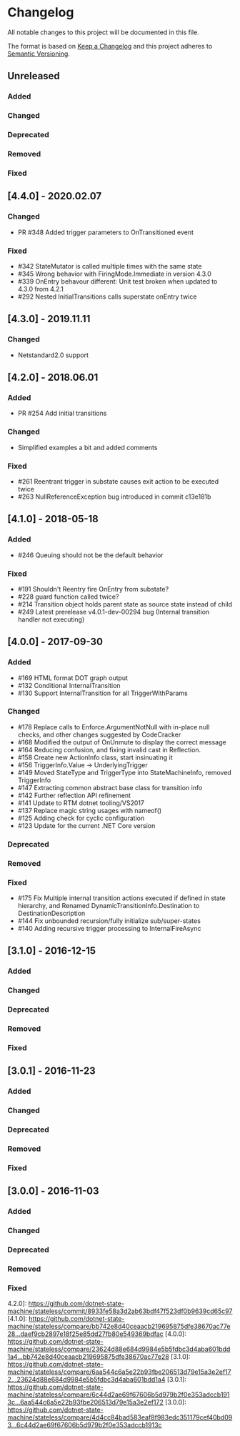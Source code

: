 # Changelog
All notable changes to this project will be documented in this file.

The format is based on [Keep a Changelog](http://keepachangelog.com/en/1.0.0/)
and this project adheres to [Semantic Versioning](http://semver.org/spec/v2.0.0.html).

## Unreleased
### Added
### Changed
### Deprecated
### Removed
### Fixed

## [4.4.0] - 2020.02.07
### Changed
- PR #348 Added trigger parameters to OnTransitioned event
### Fixed
- #342 StateMutator is called multiple times with the same state 
- #345 Wrong behavior with FiringMode.Immediate in version 4.3.0
- #339 OnEntry behavour different: Unit test broken when updated to 4.3.0 from 4.2.1
- #292 Nested InitialTransitions calls superstate onEntry twice

## [4.3.0] - 2019.11.11
### Changed
- Netstandard2.0 support

## [4.2.0] - 2018.06.01
### Added
 - PR #254 Add initial transitions
### Changed
- Simplified examples a bit and added comments 
### Fixed
- #261 Reentrant trigger in substate causes exit action to be executed twice
- #263 NullReferenceException bug introduced in commit c13e181b

## [4.1.0] - 2018-05-18
### Added
 - #246 Queuing should not be the default behavior
### Fixed
 - #191 Shouldn't Reentry fire OnEntry from substate?
 - #228 guard function called twice?
 - #214 Transition object holds parent state as source state instead of child
 - #249 Latest prerelease v4.0.1-dev-00294 bug (Internal transition handler not executing)

## [4.0.0] - 2017-09-30
### Added
 - #169 HTML format DOT graph output
 - #132 Conditional InternalTransition
 - #130 Support InternalTransition for all TriggerWithParams  
### Changed
 - #178 Replace calls to Enforce.ArgumentNotNull with in-place null checks, and other changes suggested by CodeCracker
 - #168 Modified the output of OnUnmute to display the correct message
 - #164 Reducing confusion, and fixing invalid cast in Reflection.  
 - #158 Create new ActionInfo class, start insinuating it
 - #156 TriggerInfo.Value -> UnderlyingTrigger  
 - #149 Moved StateType and TriggerType into StateMachineInfo, removed TriggerInfo
 - #147 Extracting common abstract base class for transition info
 - #142 Further reflection API refinement
 - #141 Update to RTM dotnet tooling/VS2017
 - #137 Replace magic string usages with nameof()
 - #125 Adding check for cyclic configuration
 - #123 Update for the current .NET Core version  
 

### Deprecated
### Removed
### Fixed
 - #175 Fix Multiple internal transition actions executed if defined in state hierarchy, and Renamed DynamicTransitionInfo.Destination to DestinationDescription  
 - #144 Fix unbounded recursion/fully initialize sub/super-states
 - #140 Adding recursive trigger processing to InternalFireAsync  

## [3.1.0] - 2016-12-15
### Added
### Changed
### Deprecated
### Removed
### Fixed

## [3.0.1] - 2016-11-23
### Added
### Changed
### Deprecated
### Removed
### Fixed

## [3.0.0] - 2016-11-03
### Added
### Changed
### Deprecated
### Removed
### Fixed

 4.2.0]: https://github.com/dotnet-state-machine/stateless/commit/8933fe58a3d2ab63bdf47f523df0b9639cd65c97
[4.1.0]: https://github.com/dotnet-state-machine/stateless/compare/bb742e8d40ceaacb219695875dfe38670ac77e28...daef9cb2897e18f25e85dd27fb80e549369bdfac
[4.0.0]: https://github.com/dotnet-state-machine/stateless/compare/23624d88e684d9984e5b5fdbc3d4aba601bdd1a4...bb742e8d40ceaacb219695875dfe38670ac77e28
[3.1.0]: https://github.com/dotnet-state-machine/stateless/compare/6aa544c6a5e22b93fbe206513d79e15a3e2ef172...23624d88e684d9984e5b5fdbc3d4aba601bdd1a4
[3.0.1]: https://github.com/dotnet-state-machine/stateless/compare/6c44d2ae69f67606b5d979b2f0e353adccb1913c...6aa544c6a5e22b93fbe206513d79e15a3e2ef172
[3.0.0]: https://github.com/dotnet-state-machine/stateless/compare/4d4cc84bad583eaf8f983edc351179cef40bd093...6c44d2ae69f67606b5d979b2f0e353adccb1913c
